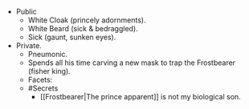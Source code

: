 + Public
	+ White Cloak (princely adornments).
	+ White Beard (sick & bedraggled).
	+ Sick (gaunt, sunken eyes).
+ Private.
	+ Pneumonic.
	+ Spends all his time carving a new mask to trap the Frostbearer (fisher king).
	+ Facets: 
	+ #Secrets
		+ [[Frostbearer|The prince apparent]] is not my biological son.